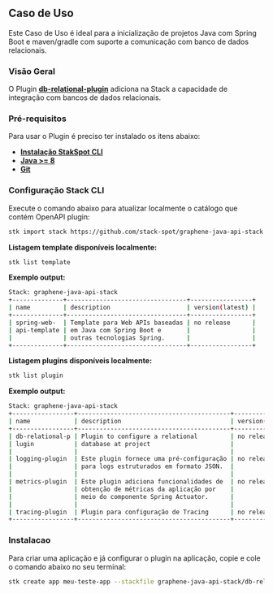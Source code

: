 ## **Caso de Uso**
Este Caso de Uso é ideal para a inicialização de projetos Java com Spring Boot e maven/gradle com suporte a comunicação com banco de dados relacionais.

### **Visão Geral**
O Plugin [**db-relational-plugin**](https://github.com/stack-spot/graphene-java-api-stack/tree/main/db-relational-plugin) adiciona na Stack a capacidade de integração com bancos de dados relacionais.

### **Pré-requisitos**
Para usar o Plugin é preciso ter instalado os itens abaixo:

- [**Instalação StakSpot CLI**](https://docs.stackspot.com/v3.0.0/os-cli/installation/)
- [**Java >= 8**](https://openjdk.org/)
- [**Git**](https://git-scm.com/)

### Configuração Stack CLI
Execute o comando abaixo para atualizar localmente o catálogo que contém OpenAPI plugin:
```bash
stk import stack https://github.com/stack-spot/graphene-java-api-stack
```

**Listagem template disponíveis localmente:**
```bash
stk list template
```

**Exemplo output:**
```bash
Stack: graphene-java-api-stack
+--------------+---------------------------------+-----------------+
| name         | description                     | version(latest) |
+--------------+---------------------------------+-----------------+
| spring-web-  | Template para Web APIs baseadas | no release      |
| api-template | em Java com Spring Boot e       |                 |
|              | outras tecnologias Spring.      |                 |
+--------------+---------------------------------+-----------------+
```

**Listagem plugins disponíveis localmente:**
```bash
stk list plugin
```

**Exemplo output:**
```bash
Stack: graphene-java-api-stack
+-----------------+------------------------------------------+-----------------+
| name            | description                              | version(latest) |
+-----------------+------------------------------------------+-----------------+
| db-relational-p | Plugin to configure a relational         | no release      |
| lugin           | database at project                      |                 |
|                 |                                          |                 |
| logging-plugin  | Este plugin fornece uma pré-configuração | no release      |
|                 | para logs estruturados em formato JSON.  |                 |
|                 |                                          |                 |
| metrics-plugin  | Este plugin adiciona funcionalidades de  | no release      |
|                 | obtenção de métricas da aplicação por    |                 |
|                 | meio do componente Spring Actuator.      |                 |
|                 |                                          |                 |
| tracing-plugin  | Plugin para configuração de Tracing      | no release      |
+-----------------+------------------------------------------+-----------------+

```

### Instalacao
Para criar uma aplicação e já configurar o plugin na aplicação, copie e cole o comando abaixo no seu terminal:
```bash
stk create app meu-teste-app --stackfile graphene-java-api-stack/db-relational
```

